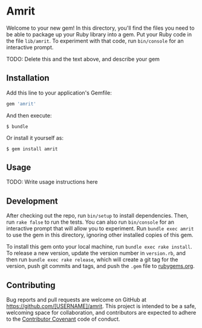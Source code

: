 # Amrit

Welcome to your new gem! In this directory, you'll find the files you need to be able to package up your Ruby library into a gem. Put your Ruby code in the file `lib/amrit`. To experiment with that code, run `bin/console` for an interactive prompt.

TODO: Delete this and the text above, and describe your gem

## Installation

Add this line to your application's Gemfile:

```ruby
gem 'amrit'
```

And then execute:

    $ bundle

Or install it yourself as:

    $ gem install amrit

## Usage

TODO: Write usage instructions here

## Development

After checking out the repo, run `bin/setup` to install dependencies. Then, run `rake false` to run the tests. You can also run `bin/console` for an interactive prompt that will allow you to experiment. Run `bundle exec amrit` to use the gem in this directory, ignoring other installed copies of this gem.

To install this gem onto your local machine, run `bundle exec rake install`. To release a new version, update the version number in `version.rb`, and then run `bundle exec rake release`, which will create a git tag for the version, push git commits and tags, and push the `.gem` file to [rubygems.org](https://rubygems.org).

## Contributing

Bug reports and pull requests are welcome on GitHub at https://github.com/[USERNAME]/amrit. This project is intended to be a safe, welcoming space for collaboration, and contributors are expected to adhere to the [Contributor Covenant](contributor-covenant.org) code of conduct.

